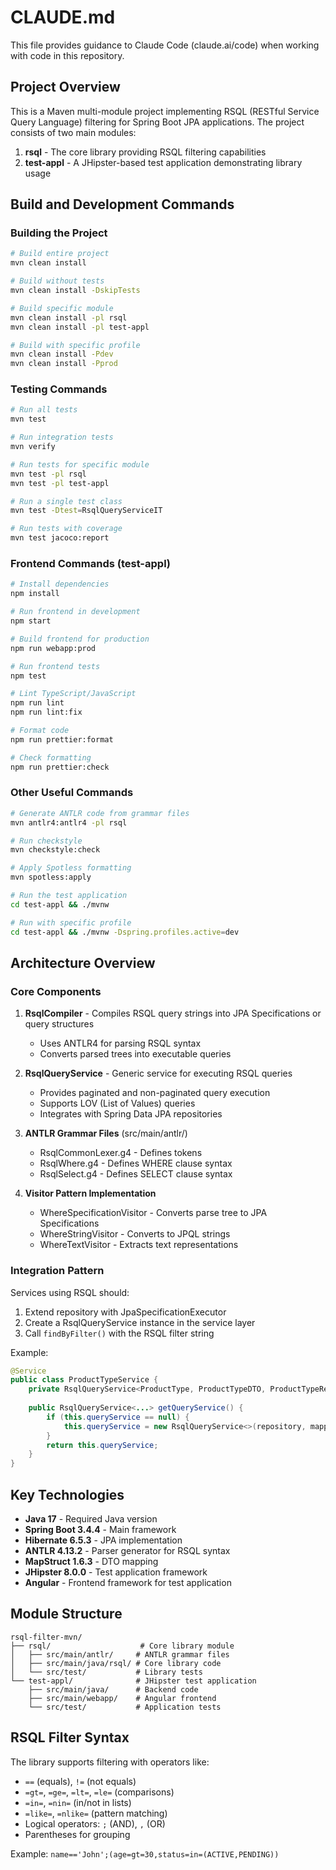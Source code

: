 # CLAUDE.md

This file provides guidance to Claude Code (claude.ai/code) when working with code in this repository.

## Project Overview

This is a Maven multi-module project implementing RSQL (RESTful Service Query Language) filtering for Spring Boot JPA applications. The project consists of two main modules:

1. **rsql** - The core library providing RSQL filtering capabilities
2. **test-appl** - A JHipster-based test application demonstrating library usage

## Build and Development Commands

### Building the Project

```bash
# Build entire project
mvn clean install

# Build without tests
mvn clean install -DskipTests

# Build specific module
mvn clean install -pl rsql
mvn clean install -pl test-appl

# Build with specific profile
mvn clean install -Pdev
mvn clean install -Pprod
```

### Testing Commands

```bash
# Run all tests
mvn test

# Run integration tests
mvn verify

# Run tests for specific module
mvn test -pl rsql
mvn test -pl test-appl

# Run a single test class
mvn test -Dtest=RsqlQueryServiceIT

# Run tests with coverage
mvn test jacoco:report
```

### Frontend Commands (test-appl)

```bash
# Install dependencies
npm install

# Run frontend in development
npm start

# Build frontend for production
npm run webapp:prod

# Run frontend tests
npm test

# Lint TypeScript/JavaScript
npm run lint
npm run lint:fix

# Format code
npm run prettier:format

# Check formatting
npm run prettier:check
```

### Other Useful Commands

```bash
# Generate ANTLR code from grammar files
mvn antlr4:antlr4 -pl rsql

# Run checkstyle
mvn checkstyle:check

# Apply Spotless formatting
mvn spotless:apply

# Run the test application
cd test-appl && ./mvnw

# Run with specific profile
cd test-appl && ./mvnw -Dspring.profiles.active=dev
```

## Architecture Overview

### Core Components

1. **RsqlCompiler** - Compiles RSQL query strings into JPA Specifications or query structures
   - Uses ANTLR4 for parsing RSQL syntax
   - Converts parsed trees into executable queries

2. **RsqlQueryService** - Generic service for executing RSQL queries
   - Provides paginated and non-paginated query execution
   - Supports LOV (List of Values) queries
   - Integrates with Spring Data JPA repositories

3. **ANTLR Grammar Files** (src/main/antlr/)
   - RsqlCommonLexer.g4 - Defines tokens
   - RsqlWhere.g4 - Defines WHERE clause syntax
   - RsqlSelect.g4 - Defines SELECT clause syntax

4. **Visitor Pattern Implementation**
   - WhereSpecificationVisitor - Converts parse tree to JPA Specifications
   - WhereStringVisitor - Converts to JPQL strings
   - WhereTextVisitor - Extracts text representations

### Integration Pattern

Services using RSQL should:
1. Extend repository with JpaSpecificationExecutor
2. Create a RsqlQueryService instance in the service layer
3. Call `findByFilter()` with the RSQL filter string

Example:
```java
@Service
public class ProductTypeService {
    private RsqlQueryService<ProductType, ProductTypeDTO, ProductTypeRepository, ProductTypeMapper> queryService;
    
    public RsqlQueryService<...> getQueryService() {
        if (this.queryService == null) {
            this.queryService = new RsqlQueryService<>(repository, mapper, entityManager, ProductType.class);
        }
        return this.queryService;
    }
}
```

## Key Technologies

- **Java 17** - Required Java version
- **Spring Boot 3.4.4** - Main framework
- **Hibernate 6.5.3** - JPA implementation
- **ANTLR 4.13.2** - Parser generator for RSQL syntax
- **MapStruct 1.6.3** - DTO mapping
- **JHipster 8.0.0** - Test application framework
- **Angular** - Frontend framework for test application

## Module Structure

```
rsql-filter-mvn/
├── rsql/                    # Core library module
│   ├── src/main/antlr/     # ANTLR grammar files
│   ├── src/main/java/rsql/ # Core library code
│   └── src/test/           # Library tests
└── test-appl/              # JHipster test application
    ├── src/main/java/      # Backend code
    ├── src/main/webapp/    # Angular frontend
    └── src/test/           # Application tests
```

## RSQL Filter Syntax

The library supports filtering with operators like:
- `==` (equals), `!=` (not equals)
- `=gt=`, `=ge=`, `=lt=`, `=le=` (comparisons)
- `=in=`, `=nin=` (in/not in lists)
- `=like=`, `=nlike=` (pattern matching)
- Logical operators: `;` (AND), `,` (OR)
- Parentheses for grouping

Example: `name=='John';(age=gt=30,status=in=(ACTIVE,PENDING))`